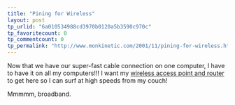 ```yaml
---
title: "Pining for Wireless"
layout: post
tp_urlid: "6a010534988cd3970b0120a5b3590c970c"
tp_favoritecount: 0
tp_commentcount: 0
tp_permalink: "http://www.monkinetic.com/2001/11/pining-for-wireless.html"
---
```

Now that we have our super-fast cable connection on one computer, I have to have it on all my computers!!! I want my <a href="http://accessories.us.dell.com/sna/productdetail.asp?Sku=128353&amp;spagenum=1&amp;category_id=2999&amp;keyword=BEFW11S4&amp;mnf=&amp;prst=0&amp;prEnd=0&amp;mnfsku=&amp;orderby=&amp;SearchType=AND&amp;customer_id=19&amp;Pageb4Search=search&amp;page=search%2Easp&amp;icompatid=&amp;instock=0&amp;refurbished=">wireless access point and router</a> to get here so I can surf at high speeds from my couch!<p>

Mmmmm, broadband.</p>
